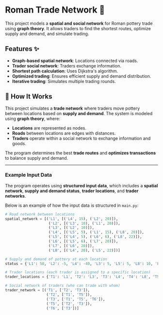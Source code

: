# Roman Trade Network 🏺

This project models a **spatial and social network** for Roman pottery trade using **graph theory**. It allows traders to find the shortest routes, optimize supply and demand, and simulate trading.

## Features ✨
- **Graph-based spatial network**: Locations connected via roads.
- **Trader social network**: Traders exchange information.
- **Shortest path calculation**: Uses Dijkstra's algorithm.
- **Optimized trading**: Ensures efficient supply and demand distribution.
- **Iterative trading**: Simulates multiple trading rounds.

## 📌 How It Works

This project simulates a **trade network** where traders move pottery between locations based on **supply and demand**. The system is modeled using **graph theory**, where:

- **Locations** are represented as nodes.
- **Roads** between locations are edges with distances.
- **Traders** operate within a social network to exchange information and goods.

The program determines the best **trade routes** and **optimizes transactions** to balance supply and demand.

---

### **Example Input Data**

The program operates using **structured input data**, which includes a **spatial network**, **supply and demand status**, **trader locations**, and **trader networks**.

Below is an example of how the input data is structured in `main.py`:

```python
# Road network between locations
spatial_network = [('L1', [('L4', 15), ('L2', 20)]), 
                    ('L2', [('L3', 10), ('L1', 20)]), 
                    ('L3', [('L2', 10)]), 
                    ('L4', [('L5', 5), ('L1', 15), ('L8', 20)]), 
                    ('L5', [('L4', 5), ('L6', 6), ('L8', 22)]), 
                    ('L6', [('L5', 6), ('L7', 20)]), 
                    ('L7', [('L6', 20)]), 
                    ('L8', [('L4', 20), ('L5', 22)])]

# Supply and demand of pottery at each location
status = {'L1': 50, 'L2': -5, 'L4': -40, 'L3': 5, 'L5': 5, 'L8': 10, 'L6': 10, 'L7': -30}

# Trader locations (each trader is assigned to a specific location)
trader_locations = {'T1': 'L1', 'T2': 'L3', 'T3': 'L4', 'T4': 'L8', 'T5': 'L7', 'T6': 'L5'}

# Social network of traders (who can trade with whom)
trader_network = [('T1', ['T2', 'T3']), 
                   ('T2', ['T1', 'T5']), 
                   ('T3', ['T1', 'T5', 'T6']), 
                   ('T5', ['T2', 'T3']),
                   ('T6', ['T3'])]
